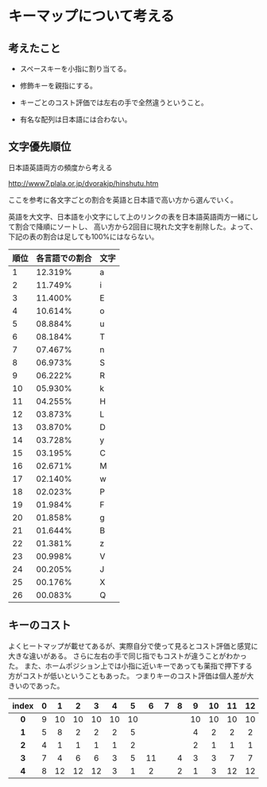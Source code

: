 # キーマップについて考える

##  考えたこと

* スペースキーを小指に割り当てる。

* 修飾キーを親指にする。

* キーごとのコスト評価では左右の手で全然違うということ。

* 有名な配列は日本語には合わない。

## 文字優先順位

日本語英語両方の頻度から考える

http://www7.plala.or.jp/dvorakjp/hinshutu.htm

ここを参考に各文字ごとの割合を英語と日本語で高い方から選んでいく。

英語を大文字、日本語を小文字にして上のリンクの表を日本語英語両方一緒にして割合で降順にソートし、
高い方から2回目に現れた文字を削除した。よって、下記の表の割合は足しても100%にはならない。

順位 | 各言語での割合 | 文字
---  | ---            | ---
1    | 12.319%        | a
2    | 11.749%        | i
3    | 11.400%        | E
4    | 10.614%        | o
5    | 08.884%        | u
6    | 08.184%        | T
7    | 07.467%        | n
8    | 06.973%        | S
9    | 06.222%        | R
10   | 05.930%        | k
11   | 04.255%        | H
12   | 03.873%        | L
13   | 03.870%        | D
14   | 03.728%        | y
15   | 03.195%        | C
16   | 02.671%        | M
17   | 02.140%        | w
18   | 02.023%        | P
19   | 01.984%        | F
20   | 01.858%        | g
21   | 01.644%        | B
22   | 01.381%        | z
23   | 00.998%        | V
24   | 00.205%        | J
25   | 00.176%        | X
26   | 00.083%        | Q


## キーのコスト

よくヒートマップが載せてあるが、実際自分で使って見るとコスト評価と感覚に大きな違いがある。
さらに左右の手で同じ指でもコストが違うことがわかった。
また、ホームポジション上では小指に近いキーであっても薬指で押下する方がコストが低いということもあった。
つまりキーのコスト評価は個人差が大きいのであった。



| index | 0     | 1     | 2     | 3     | 4     | 5     | 6     | 7     | 8     | 9     | 10    | 11    | 12    | 13    | 14    |
| :---: | :---: | :---: | :---: | :---: | :---: | :---: | :---: | :---: | :---: | :---: | :---: | :---: | :---: | :---: | :---: |
| **0** | 9     | 10    | 10    | 10    | 10    | 10    |       |       |       | 10    | 10    | 10    | 10    | 10    | 10    |
| **1** | 5     | 8     | 2     | 2     | 2     | 5     |       |       |       | 4     | 2     | 2     | 2     | 7     | 5     |
| **2** | 4     | 1     | 1     | 1     | 1     | 2     |       |       |       | 2     | 1     | 1     | 1     | 2     | 4     |
| **3** | 7     | 4     | 6     | 6     | 3     | 5     | 11    |       | 4     | 3     | 3     | 7     | 7     | 6     | 7     |
| **4** | 8     | 12    | 12    | 12    | 3     | 1     | 2     |       | 2     | 1     | 3     | 12    | 12    | 9     | 8     |



